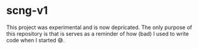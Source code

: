 # scng-v1

This project was experimental and is now depricated. <bd>
The only purpose of this repository is that is serves as a reminder of how (bad) I used to write code when I started 😅.
